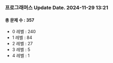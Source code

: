 ### 프로그래머스 Update Date. 2024-11-29 13:21
#### 총 문제 수 : 357
- 0 레벨 : 240
- 1 레벨 : 84
- 2 레벨 : 27
- 3 레벨 : 5
- 4 레벨 : 1
